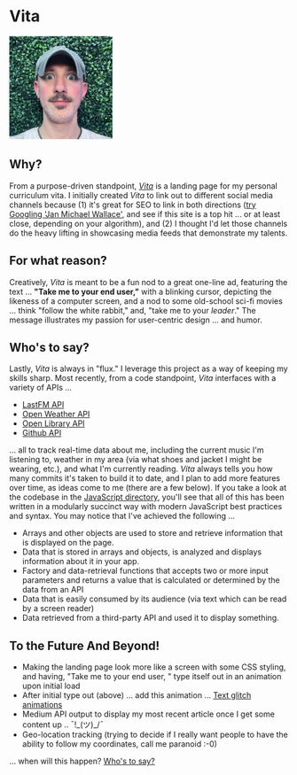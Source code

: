 # Vita

![Image of Jan Michael](https://github.com/jmwii1981/vita/blob/main/images/jan-michael-186x186-current.png?raw=true)

## Why?

From a purpose-driven standpoint, [_Vita_](https://janmichael.io) is a landing page for my personal curriculum vita. I initially created _Vita_ to link out to different social media channels because (1) it's great for SEO to link in both directions ([try Googling 'Jan Michael Wallace'](https://www.google.com/search?q=jan+michael+wallace&rlz=1C5CHFA_enUS817US817&oq=jan+michael+wallace&aqs=chrome.0.69i59j0i22i30j69i60j69i61l2j69i65l3.5263j1j7&sourceid=chrome&ie=UTF-8), and see if this site is a top hit ... or at least close, depending on your algorithm), and (2) I thought I'd let those channels do the heavy lifting in showcasing media feeds that demonstrate my talents.

## For what reason?

Creatively, _Vita_ is meant to be a fun nod to a great one-line ad, featuring the text ... **"Take me to your end user,"** with a blinking cursor, depicting the likeness of a computer screen, and a nod to some old-school sci-fi movies ... think "follow the white rabbit," and, "take me to your _leader_." The message illustrates my passion for user-centric design ... and humor.

## Who's to say?

Lastly, _Vita_ is always in "flux." I leverage this project as a way of keeping my skills sharp. Most recently, from a code standpoint, _Vita_ interfaces with a variety of APIs ...

 - [LastFM API](https://www.last.fm/api)
 - [Open Weather API](https://openweathermap.org/api)
 - [Open Library API](https://openlibrary.org/developers/api)
 - [Github API](https://docs.github.com/en/rest)

... all to track real-time data about me, including the current music I'm listening to, weather in my area (via what shoes and jacket I might be wearing, etc.), and what I'm currently reading. _Vita_ always tells you how many commits it's taken to build it to date, and I plan to add more features over time, as ideas come to me (there are a few below). If you take a look at the codebase in the [JavaScript directory](https://github.com/jmwii1981/vita/tree/main/javascript), you'll see that all of this has been written in a modularly succinct way with modern JavaScript best practices and syntax. You may notice that I've achieved the following ...

 - Arrays and other objects are used to store and retrieve information that is displayed on the page.
 - Data that is stored in arrays and objects, is analyzed and displays information about it in your app.
 - Factory and data-retrieval functions that accepts two or more input parameters and returns a value that is calculated or determined by the data from an API
 - Data that is easily consumed by its audience (via text which can be read by a screen reader)
 - Data retrieved from a third-party API and used it to display something.


## To the Future And Beyond!
 - Making the landing page look more like a screen with some CSS styling, and having, "Take me to your end user, " type itself out in an animation upon initial load
 - After initial type out (above) ... add this animation ... [Text glitch animations](https://codepen.io/aldrie/pen/PojGYLo)
 - Medium API output to display my most recent article once I get some content up .. ¯!\_(ツ)_/¯
 - Geo-location tracking (trying to decide if I really want people to have the ability to follow my coordinates, call me paranoid :-0)

 ... when will this happen? [Who's to say?](https://youtu.be/m-ugwoEOMvg?t=807)
